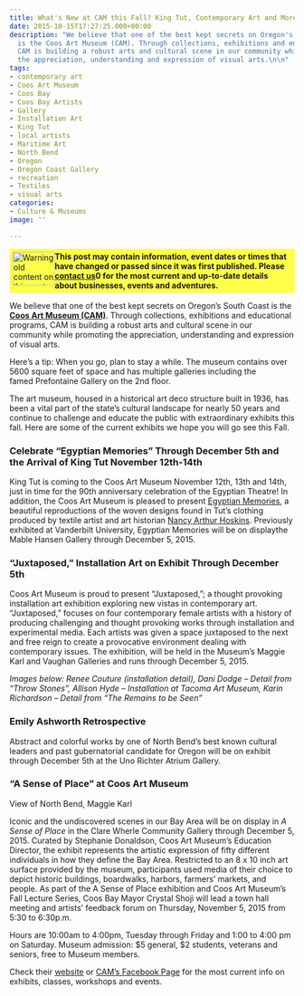 ```yaml
---
title: What's New at CAM this Fall? King Tut, Contemporary Art and More!
date: 2015-10-15T17:27:25.000+00:00
description: "We believe that one of the best kept secrets on Oregon's South Coast
  is the Coos Art Museum (CAM). Through collections, exhibitions and educational programs,
  CAM is building a robust arts and cultural scene in our community while promoting
  the appreciation, understanding and expression of visual arts.\n\n"
tags:
- contemporary art
- Coos Art Museum
- Coos Bay
- Coos Bay Artists
- Gallery
- Installation Art
- King Tut
- local artists
- Maritime Art
- North Bend
- Oregon
- Oregon Coast Gallery
- recreation
- Textiles
- visual arts
categories:
- Culture & Museums
image: ''

---
```

<div style="background-color: #ffff4c; padding: 5px;"><img src="/img/blog-warning-icon.png" alt="Warning old content on this post" style="float:left;width:75px;height:60px;"><strong>This post may contain information, event dates or times that have changed or passed since it was first published. Please <a href="/contact">contact us</a>0 for the most current and up-to-date details about businesses, events and adventures.</strong></div>

We believe that one of the best kept secrets on Oregon’s South Coast is the <a href="http://www.coosart.org/" target="_blank"><strong>Coos Art Museum (CAM)</strong></a>. Through collections, exhibitions and educational programs, CAM is building a robust arts and cultural scene in our community while promoting the appreciation, understanding and expression of visual arts.

Here’s a tip: When you go, plan to stay a while. The museum contains over 5600 square feet of space and has multiple galleries including the famed Prefontaine Gallery on the 2nd floor.

The art museum, housed in a historical art deco structure built in 1936, has been a vital part of the state’s cultural landscape for nearly 50 years and continue to challenge and educate the public with extraordinary exhibits this fall. Here are some of the current exhibits we hope you will go see this Fall.

### Celebrate “Egyptian Memories” Through December 5th and the Arrival of King Tut November 12th-14th

King Tut is coming to the Coos Art Museum November 12th, 13th and 14th, just in time for the 90th anniversary celebration of the Egyptian Theatre! In addition, the Coos Art Museum is pleased to present <a href="http://theworldlink.com/lifestyles/go/coos-art-museum-shows-egyptian-memories/article_ff256fe9-31e1-5908-9f31-b6002bc604ac.html" target="_blank">Egyptian Memories</a>, a beautiful reproductions of the woven designs found in Tut’s clothing produced by textile artist and art historian <a href="http://nancyhoskins.com/" target="_blank">Nancy Arthur Hoskins</a>. Previously exhibited at Vanderbilt University, Egyptian Memories will be on displaythe Mable Hansen Gallery through December 5, 2015.

### “Juxtaposed,” Installation Art on Exhibit Through December 5th

Coos Art Museum is proud to present “Juxtaposed,”; a thought provoking installation art exhibition exploring new vistas in contemporary art. “Juxtaposed,” focuses on four contemporary female artists with a history of producing challenging and thought provoking works through installation and experimental media. Each artists was given a space juxtaposed to the next and free reign to create a provocative environment dealing with contemporary issues. The exhibition, will be held in the Museum’s Maggie Karl and Vaughan Galleries and runs through December 5, 2015.

_Images below: Renee Couture (installation detail), Dani Dodge – Detail from “Throw Stones”, Allison Hyde – Installation at Tacoma Art Museum, Karin Richardson – Detail from “The Remains to be Seen”_

### Emily Ashworth Retrospective

Abstract and colorful works by one of North Bend’s best known cultural leaders and past gubernatorial candidate for Oregon will be on exhibit through December 5th at the Uno Richter Atrium Gallery.

### “A Sense of Place” at Coos Art Museum

View of North Bend, Maggie Karl

Iconic and the undiscovered scenes in our Bay Area will be on display in _A Sense of Place_ in the Clare Wherle Community Gallery through December 5, 2015. Curated by Stephanie Donaldson, Coos Art Museum’s Education Director, the exhibit represents the artistic expression of fifty different individuals in how they define the Bay Area. Restricted to an 8 x 10 inch art surface provided by the museum, participants used media of their choice to depict historic buildings, boardwalks, harbors, farmers’ markets, and people. As part of the A Sense of Place exhibition and Coos Art Museum’s Fall Lecture Series, Coos Bay Mayor Crystal Shoji will lead a town hall meeting and artists’ feedback forum on Thursday, November 5, 2015 from 5:30 to 6:30p.m.

Hours are 10:00am to 4:00pm, Tuesday through Friday and 1:00 to 4:00 pm on Saturday. Museum admission: $5 general, $2 students, veterans and seniors, free to Museum members.

Check their <a href="http://www.coosart.org/" target="_blank">website</a> or <a href="https://www.facebook.com/coosartmuseum" target="_blank">CAM’s Facebook Page</a> for the most current info on exhibits, classes, workshops and events.